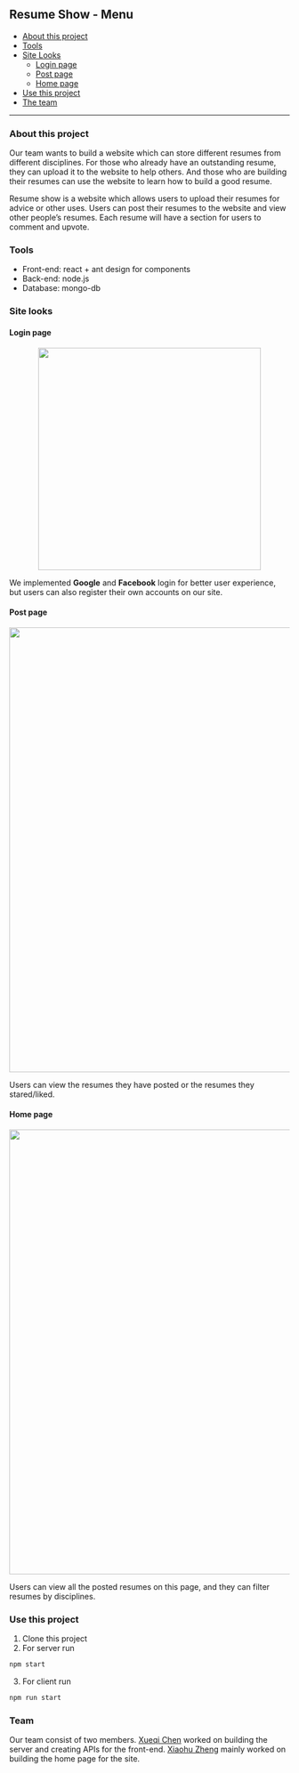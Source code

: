 ## Resume Show - Menu
- [About this project](###-About-this-project)
- [Tools](###-Tools)
- [Site Looks](###-Site-looks)
  - [Login page](####-Login-page)
  - [Post page](####-Post-page)
  - [Home page](####-Home-page)
- [Use this project](###-Use-this-project)
- [The team](###-Team)
********************************

### About this project
<p>
Our team wants to build a website which can store different resumes from different disciplines. For those who already have an outstanding resume, they can upload it to the website to help others.
And those who are building their resumes can use the website to learn how to build a good resume.
</P> 
<p>
Resume show is a website which allows users to upload their resumes for advice or other uses. Users can post their resumes to the website and view other people’s resumes. Each
resume will have a section for users to comment and upvote.
</p>

### Tools
- Front-end: react + ant design for components
- Back-end: node.js
- Database: mongo-db 

### Site looks

#### Login page
<p align="center">
<img src="https://user-images.githubusercontent.com/70027806/206890231-14f02621-c426-43f2-8393-f3f8cb3e8011.png" width="400"/>
</p>

We implemented **Google** and **Facebook** login for better user experience, but users can also register their own accounts on our site.

#### Post page
<p align="center">
<img src="https://user-images.githubusercontent.com/70027806/206890363-59fdcc30-f144-46cc-b55e-e038171a6a48.png" width="800"/>
</p>

Users can view the resumes they have posted or the resumes they stared/liked.

#### Home page
<p align="center">
<img src="https://user-images.githubusercontent.com/70027806/206892846-9977ee96-f539-4552-9e60-bcac392df409.png" width="800"/>
</p>

Users can view all the posted resumes on this page, and they can filter resumes by disciplines.

### Use this project

1. Clone this project
2. For server run

```bash
npm start
```

3. For client run
```bash
npm run start
```

### Team
Our team consist of two members. [Xueqi Chen](https://github.com/xqcxqc) worked on building the server and creating APIs for the front-end. [Xiaohu Zheng](https://github.com/ZhengXiaohu98)
mainly worked on building the home page for the site.

